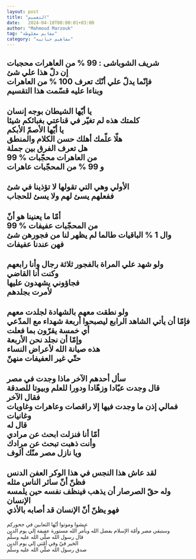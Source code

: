 ```yaml
---
layout: post
title: "التعميم"
date:   2024-04-10T00:00:01+03:00
author: "Mahmoud Marzouk"
tag: "مفايم مغلوطة"
category: "مفاهيم حياتيه"
---
```



شريف الشوباشى : 99 % من العاهرات محجبات  
إن دلّ هذا علي شئ  
فإنّما يدلّ علي أنّك تعرف 100 % من العاهرات  
وبناءا عليه قسّمت هذا التقسيم  
---------  
يا أيّها الشيطان بوجه إنسان  
كلمتك هذه لم تغيّر في قناعتي بغبائكم شيئا  
يا أيّها الأصمّ الأبكم  
هلّا علّمك أهلك حسن الكلام والمنطق  
هل تعرف الفرق بين جملة  
99 % من العاهرات محجّبات  
و 99 % من المحجّبات عاهرات  
----------  
الأولي وهي التي تقولها لا تؤذينا في شئ  
ففعلهم يسئ لهم ولا يسئ للحجاب  
--------  
أمّا ما يعنينا هو أنّ  
99 % من المحجّبات عفيفات  
وال 1 % الباقيات طالما لم يظهر لنا من فجورهن شئ  
فهن عندنا عفيفات  
-----------  
ولو شهد علي المراة بالفجور ثلاثة رجال وأنا
رابعهم  
وكنت أنا القاضي  
فجاؤوني يشهدون عليها  
لأمرت بجلدهم  
---------  
ولو نطقت معهم بالشهادة لجلدت معهم  
فإمّا أن يأتي الشاهد الرابع ليصبحوا أربعة شهداء مع
المدّعي  
أي خمسة يقرّون بما فعلت  
وإمّا أن نجلد نحن الأربعة  
هذه صيانة الله لأعراض النساء  
حتّي غير العفيفات منهنّ  
--------  
سأل أحدهم الآخر ماذا وجدت في مصر  
قال وجدت عبّادا وزهّادا ودورا للعلم وبيوتا للصدقة  
فقال الآخر  
فمالي إذن ما وجدت فيها إلا راقصات وعاهرات وغاويات
وغانيات  
قال له  
أمّا أنا فنزلت ابحث عن مرادي  
وأنت ذهبت تبحث عن مرادك  
ويا نازل مصر منّك ألوف  
-------------  
لقد عاش هذا النجس في هذا الوكر العفن الدنس  
فظنّ أنّ سائر الناس مثله  
وله حقّ الصرصار أن يذهب فينظف نفسه حين يلمسه
الإنسان  
فهو يظنّ أنّ الإنسان قد أصابه بالأذي  
-----------------  
عيشوا وموتوا أيّها الثعابين في جحوركم  
وستبقي مصر وأمّة الإسلام بفضل الله وبأمر الله مستورة
عفيفة إلي يوم الدين  
قال رسول الله صلّي الله عليه وسلّم  
الخير فيّ وفي أمّتي إلي يوم الدين  
صدق رسول الله صلّي الله عليه وسلّم
